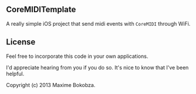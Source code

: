 ## CoreMIDITemplate
A really simple iOS project that send midi events with <code>CoreMIDI</code> through WiFi.

## License
Feel free to incorporate this code in your own applications.

I'd appreciate hearing from you if you do so. It's nice to know that I've been helpful.

Copyright (c) 2013 Maxime Bokobza.
